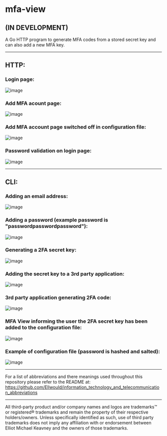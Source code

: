 # mfa-view

## (IN DEVELOPMENT)

A Go HTTP program to generate MFA codes from a stored secret key and can also add a new MFA key.

---

## HTTP:

### Login page:

![image](https://github.com/Ellwould/mfa-view/blob/main/image/login.jpg)

### Add MFA acount page:

![image](https://github.com/Ellwould/mfa-view/blob/main/image/add_MFA_account_webpage.jpg)

### Add MFA account page switched off in configuration file:

![image](https://github.com/Ellwould/mfa-view/blob/main/image/add_MFA_account_webpage_off.jpg)

### Password validation on login page:

![image](https://github.com/Ellwould/mfa-view/blob/main/image/webpage_validation_password.jpg)

---

## CLI:

### Adding an email address:

![image](https://github.com/Ellwould/mfa-view/blob/main/image/adding_user_email.jpg)

### Adding a password (example password is "passwordpasswordpassword"):

![image](https://github.com/Ellwould/mfa-view/blob/main/image/adding_user_password.jpg)

### Generating a 2FA secret key:

![image](https://github.com/Ellwould/mfa-view/blob/main/image/2FA_secret_key_validation.jpg)

### Adding the secret key to a 3rd party application:

![image](https://github.com/Ellwould/mfa-view/blob/main/image/adding_2FA_secret_key_to_authenticator_app.jpg)

### 3rd party application generating 2FA code:

![image](https://github.com/Ellwould/mfa-view/blob/main/image/2FA_code_generated_in_3rd_party_app.jpg)

### MFA View informing the user the 2FA secret key has been added to the configuration file:

![image](https://github.com/Ellwould/mfa-view/blob/main/image/2FA_secret_key_added_to_configuration_file.jpg)

### Example of configuration file (password is hashed and salted):

![image](https://github.com/Ellwould/mfa-view/blob/main/image/example_configuration_file.jpg)

---

For a list of abbreviations and there meanings used throughout this repository please refer to the README at: https://github.com/Ellwould/information_technology_and_telecommunication_abbreviations

---

All third-party product and/or company names and logos are trademarks™ or registered® trademarks and remain the property of their respective holders/owners. Unless specifically identified as such, use of third party trademarks does not imply any affiliation with or endorsement between Elliot Michael Keavney and the owners of those trademarks.
